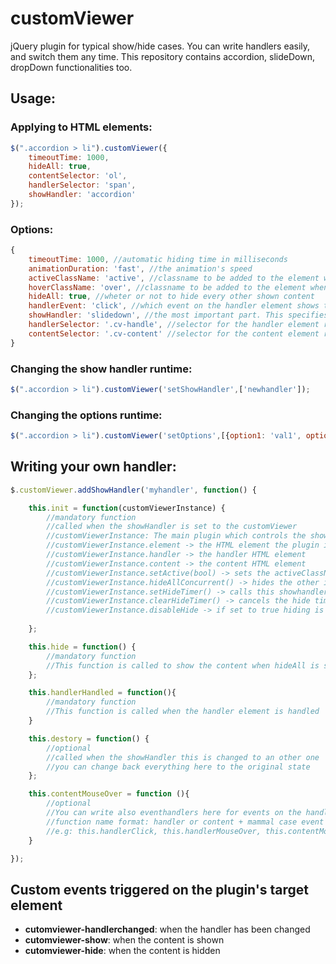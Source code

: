customViewer
============

jQuery plugin for typical show/hide cases. You can write handlers easily, and switch them any time. This repository contains accordion, slideDown, dropDown functionalities too.

## Usage: 
### Applying to HTML elements:

```javascript
$(".accordion > li").customViewer({
	timeoutTime: 1000,
	hideAll: true,
	contentSelector: 'ol',
	handlerSelector: 'span',
	showHandler: 'accordion'
});
```

### Options:

```javascript
{
	timeoutTime: 1000, //automatic hiding time in milliseconds
	animationDuration: 'fast', //the animation's speed
	activeClassName: 'active', //classname to be added to the element when showed
	hoverClassName: 'over', //classname to be added to the element when the mouse is over
	hideAll: true, //wheter or not to hide every other shown content
	handlerEvent: 'click', //which event on the handler element shows the content
	showHandler: 'slidedown', //the most important part. This specifies the showHandler. possible values: null/accordion/dropdown/slidedown
	handlerSelector: '.cv-handle', //selector for the handler element relative to the parent.
	contentSelector: '.cv-content' //selector for the content element relative to the parent.
}
```

### Changing the show handler runtime:

```javascript
$(".accordion > li").customViewer('setShowHandler',['newhandler']);
```

### Changing the options runtime:

```javascript
$(".accordion > li").customViewer('setOptions',[{option1: 'val1', option2: 'val2'}]);
```

## Writing your own handler:

```javascript
$.customViewer.addShowHandler('myhandler', function() {

	this.init = function(customViewerInstance) {
		//mandatory function
		//called when the showHandler is set to the customViewer
		//customViewerInstance: The main plugin which controls the show handler
		//customViewerInstance.element -> the HTML element the plugin is applied to
		//customViewerInstance.handler -> the handler HTML element
		//customViewerInstance.content -> the content HTML element
		//customViewerInstance.setActive(bool) -> sets the activeClassName and fires events
		//customViewerInstance.hideAllConcurrent() -> hides the other instances if hideAll option is true
		//customViewerInstance.setHideTimer() -> calls this showhandlers hide() function in options.timeoutTime milliseconds
		//customViewerInstance.clearHideTimer() -> cancels the hide timer.
		//customViewerInstance.disableHide -> if set to true hiding is disabled (you must handle it in your showHandler's hide function)
		
	};

	this.hide = function() {
		//mandatory function
		//This function is called to show the content when hideAll is set to true
	};

	this.handlerHandled = function(){
		//mandatory function
		//This function is called when the handler element is handled
	}

	this.destory = function() {
		//optional
		//called when the showHandler this is changed to an other one
		//you can change back everything here to the original state
	};

	this.contentMouseOver = function (){
		//optional
		//You can write also eventhandlers here for events on the handler or the content element
		//function name format: handler or content + mammal case event
		//e.g: this.handlerClick, this.handlerMouseOver, this.contentMouseOut...
	}

});
```

## Custom events triggered on the plugin's target element

* __cutomviewer-handlerchanged__: when the handler has been changed
* __cutomviewer-show__: when the content is shown
* __cutomviewer-hide__: when the content is hidden

